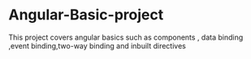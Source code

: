 # Angular-Basic-project
This project covers angular basics such as components , data binding ,event binding,two-way binding and inbuilt directives 
